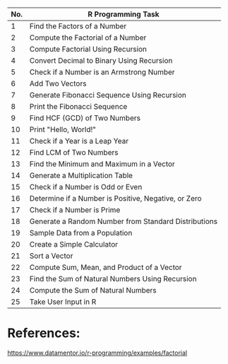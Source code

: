 
# 
| No. | R Programming Task |
|----|---------------------------|
| 1  | Find the Factors of a Number |
| 2  | Compute the Factorial of a Number |
| 3  | Compute Factorial Using Recursion |
| 4  | Convert Decimal to Binary Using Recursion |
| 5  | Check if a Number is an Armstrong Number |
| 6  | Add Two Vectors |
| 7  | Generate Fibonacci Sequence Using Recursion |
| 8  | Print the Fibonacci Sequence |
| 9  | Find HCF (GCD) of Two Numbers |
| 10 | Print "Hello, World!" |
| 11 | Check if a Year is a Leap Year |
| 12 | Find LCM of Two Numbers |
| 13 | Find the Minimum and Maximum in a Vector |
| 14 | Generate a Multiplication Table |
| 15 | Check if a Number is Odd or Even |
| 16 | Determine if a Number is Positive, Negative, or Zero |
| 17 | Check if a Number is Prime |
| 18 | Generate a Random Number from Standard Distributions |
| 19 | Sample Data from a Population |
| 20 | Create a Simple Calculator |
| 21 | Sort a Vector |
| 22 | Compute Sum, Mean, and Product of a Vector |
| 23 | Find the Sum of Natural Numbers Using Recursion |
| 24 | Compute the Sum of Natural Numbers |
| 25 | Take User Input in R |


# References:
https://www.datamentor.io/r-programming/examples/factorial